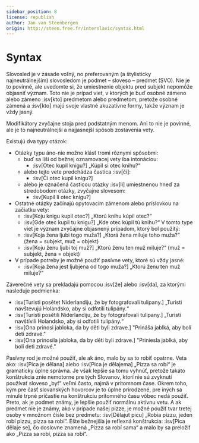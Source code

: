 ```yaml
---
sidebar_position: 8
license: republish
author: Jan van Steenbergen
origin: http://steen.free.fr/interslavic/syntax.html
---
```


# Syntax

Slovosled je v zásade voľný, no preferovaným (a štylisticky najneutrálnejším) slovosledom je podmet – sloveso – predmet (SVO). Nie je to povinné, ale uvedomte si, že umiestnenie objektu pred subjekt nepomôže objasniť význam. Toto nie je prípad viet, v ktorých je buď osobné zámeno alebo zámeno :isv[kto] predmetom alebo predmetom, pretože osobné zámená a :isv[kto] majú svoje vlastné akuzatívne formy, takže význam je vždy jasný.

Modifikátory zvyčajne stoja pred podstatným menom. Ani to nie je povinné, ale je to najneutrálnejší a najjasnejší spôsob zostavenia vety.

Existujú dva typy otázok:

- Otázky typu áno-nie možno klásť tromi rôznymi spôsobmi:
  - buď sa líši od bežnej oznamovacej vety iba intonáciou:
    - :isv[Otec kupil knigu?] „Kúpil si otec knihu?“
  - alebo tejto vete predchádza častica :isv[či]:
    - :isv[Či otec kupil knigu?]
  - alebo je označená časticou otázky :isv[li] umiestnenou hneď za stredobodom otázky, zvyčajne slovesom:
    - :isv[Kupil li otec knigu?]
- Ostatné otázky začínajú opytovacím zámenom alebo príslovkou na začiatku vety:
  - :isv[Koju knigu kupil otec?] „Ktorú knihu kúpil otec?“
  - :isv[Gde otec kupil tu knigu?] „Kde otec kúpil tú knihu?“
  V tomto type viet je význam zvyčajne objasnený prípadom, ktorý bol použitý:
  - :isv[Koja žena ljubi togo muža?] „Ktorá žena miluje toho muža?“ (žena = subjekt, muž = objekt)
  - :isv[Koju ženu ljubi toj muž?] „Ktorú ženu ten muž miluje?“ (muž = subjekt, žena = objekt)
- V prípade potreby je možné použiť pasívne vety, ktoré sú vždy jasné:
  - :isv[Koja žena jest ljubjena od togo muža?] „Ktorú ženu ten muž miluje?“

Záverečné vety sa prekladajú pomocou :isv[že] alebo :isv[da], za ktorými nasleduje podmienka:

- :isv[Turisti posětet Niderlandiju, že by fotografovali tulipany.] „Turisti navštevujú Holandsko, aby si odfotili tulipány.“
- :isv[Turisti posětili Niderlandiju, že by fotografovali tulipany.] „Turisti navštívili Holandsko, aby si odfotili tulipány.“
- :isv[Ona prinosi jabloka, da by děti byli zdrave.] "Prináša jablká, aby boli deti zdravé."
- :isv[Ona prinosila jabloka, da by děti byli zdrave.] "Priniesla jablká, aby boli deti zdravé."

Pasívny rod je možné použiť, ale ak áno, malo by sa to robiť opatrne. Veta ako: :isv[Pica je dělana] alebo :isv[Pica je dělajema] „Pizza sa robí“ je gramaticky úplne správna. Je však lepšie sa tomu vyhnúť, pretože takáto konštrukcia znie nemotorne pre tých Slovanov, ktorí nie sú zvyknutí používať sloveso „byť“ veľmi často, najmä v prítomnom čase. Okrem toho, kým pre časť slovanských hovorcov je to úplne prirodzené, pre iných sa minulé trpné príčastie na konštrukciu prítomného času vôbec nedá použiť. Preto, ak je podmet známy, je lepšie použiť normálnu aktívnu vetu. A ak predmet nie je známy, ako v prípade našej pizze, je možné použiť tvar tretej osoby v množnom čísle bez predmetu: :isv[Dělajut picu] „Robia pizzu, jeden robí pizzu, pizza sa robí“. Ešte bežnejšia je reflexná konštrukcia: :isv[Pica dělaje se], čo doslovne znamená „Pizza sa robí sama“ a malo by sa preložiť ako „Pizza sa robí, pizza sa robí“.
